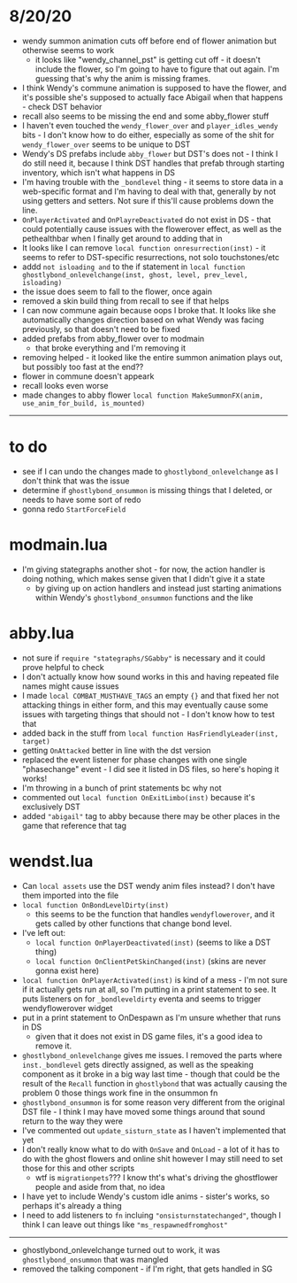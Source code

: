 # 8/20/20
* wendy summon animation cuts off before end of flower animation but otherwise seems to work
	* it looks like "wendy_channel_pst" is getting cut off - it doesn't include the flower, so I'm going to have to figure that out again. I'm guessing that's why the anim is missing frames.
* I think Wendy's commune animation is supposed to have the flower, and it's possible she's supposed to actually face Abigail when that happens - check DST behavior
* recall also seems to be missing the end and some abby_flower stuff
* I haven't even touched the `wendy_flower_over` and `player_idles_wendy` bits - I don't know how to do either, especially as some of the shit for `wendy_flower_over` seems to be unique to DST
* Wendy's DS prefabs include `abby_flower` but DST's does not - I think I do still need it, because I think DST handles that prefab through starting inventory, which isn't what happens in DS
* I'm having trouble with the `_bondlevel` thing - it seems to store data in a web-specific format and I'm having to deal with that, generally by not using getters and setters. Not sure if this'll cause problems down the line.
* `OnPlayerActivated` and `OnPlayreDeactivated` do not exist in DS - that could potentially cause issues with the flowerover effect, as well as the pethealthbar when I finally get around to adding that in
* It looks like I can remove `local function onresurrection(inst)` - it seems to refer to DST-specific resurrections, not solo touchstones/etc
* addd `not isloading and` to the if statement in `local function ghostlybond_onlevelchange(inst, ghost, level, prev_level, isloading)`
* the issue does seem to fall to the flower, once again
* removed a skin build thing from recall to see if that helps
* I can now commune again because oops I broke that. It looks like she automatically changes direction based on what Wendy was facing previously, so that doesn't need to be fixed
* added prefabs from abby_flower over to modmain
	* that broke everything and I'm removing it
* removing helped - it looked like the entire summon animation plays out, but possibly too fast at the end??
* flower in commune doesn't appeark
* recall looks even worse
* made changes to abby flower `local function MakeSummonFX(anim, use_anim_for_build, is_mounted)`




---


# to do
* see if I can undo the changes made to `ghostlybond_onlevelchange` as I don't think that was the issue
* determine if `ghostlybond_onsummon` is missing things that I deleted, or needs to have some sort of redo
* gonna redo `StartForceField`

# modmain.lua
* I'm giving stategraphs another shot - for now, the action handler is doing nothing, which makes sense given that I didn't give it a state
	* by giving up on action handlers and instead just starting animations within Wendy's `ghostlybond_onsummon` functions and the like

# abby.lua
* not sure if `require "stategraphs/SGabby"` is necessary and it could prove helpful to check
* I don't actually know how sound works in this and having repeated file names might cause issues
* I made `local COMBAT_MUSTHAVE_TAGS` an empty `{}` and that fixed her not attacking things in either form, and this may eventually cause some issues with targeting things that should not - I don't know how to test that
* added back in the stuff from `local function HasFriendlyLeader(inst, target)`
* getting `OnAttacked` better in line with the dst version
* replaced the event listener for phase changes with one single "phasechange" event - I did see it listed in DS files, so here's hoping it works!
* I'm throwing in a bunch of print statements bc why not
* commented out `local function OnExitLimbo(inst)` because it's exclusively DST
* added `"abigail"` tag to abby because there may be other places in the game that reference that tag


# wendst.lua
* Can `local assets` use the DST wendy anim files instead? I don't have them imported into the file
* `local function OnBondLevelDirty(inst)`
	* this seems to be the function that handles `wendyflowerover`, and it gets called by other functions that change bond level. 
* I've left out:
	* `local function OnPlayerDeactivated(inst)` (seems to like a DST thing)
	* `local function OnClientPetSkinChanged(inst)` (skins are never gonna exist here)
* `local function OnPlayerActivated(inst)` is kind of a mess - I'm not sure if it actually gets run at all, so I'm putting in a print statement to see. It puts listeners on for `_bondleveldirty` eventa and seems to trigger wendyflowerover widget
* put in a print statement to OnDespawn as I'm unsure whether that runs in DS
	* given that it does not exist in DS game files, it's a good idea to remove it.
* `ghostlybond_onlevelchange` gives me issues. I removed the parts where `inst._bondlevel` gets directly assigned, as well as the speaking component as it broke in a big way last time - though that could be the result of the `Recall` function in `ghostlybond` that was actually causing the problem 0 those things work fine in the onsummon fn
* `ghostlybond_onsummon` is for some reason very different from the original DST file - I think I may have moved some things around that sound return to the way they were
* I've commented out `update_sisturn_state` as I haven't implemented that yet
* I don't really know what to do with `OnSave` and `OnLoad` - a lot of it has to do with the ghost flowers and online shit however I may still need to set those for this and other scripts
	* wtf is `migrationpets`??? I know tht's what's driving the ghostflower people and aside from that, no idea
* I have yet to include Wendy's custom idle anims - sister's works, so perhaps it's already a thing
* I need to add listeners to `fn` incluing `"onsisturnstatechanged"`, though I think I can leave out things like `"ms_respawnedfromghost"`
---
* ghostlybond_onlevelchange turned out to work, it was `ghostlybond_onsummon` that was mangled
* removed the talking component - if I'm right, that gets handled in SG